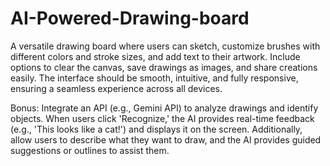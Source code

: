 # AI-Powered-Drawing-board
 
A versatile drawing board where users can sketch, customize brushes with different colors and stroke sizes, and add text to their artwork. Include options to clear the canvas, save drawings as images, and share creations easily. The interface should be smooth, intuitive, and fully responsive, ensuring a seamless experience across all devices.

Bonus:
Integrate an API (e.g., Gemini API) to analyze drawings and identify objects. When users click 'Recognize,' the AI provides real-time feedback (e.g., 'This looks like a cat!') and displays it on the screen. Additionally, allow users to describe what they want to draw, and the AI provides guided suggestions or outlines to assist them.